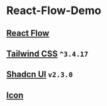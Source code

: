 # React-Flow-Demo

## [React Flow](https://reactflow.dev/)

## [Tailwind CSS](https://v3.tailwindcss.com/docs/guides/vite) `^3.4.17`

## [Shadcn UI](https://ui.shadcn.com/docs) `v2.3.0`

## [Icon](https://at.alicdn.com/t/c/font_4901067_bpjpu0gcez4.js)
